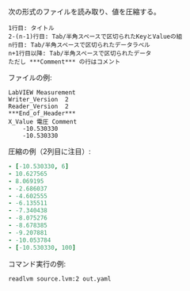 次の形式のファイルを読み取り、値を圧縮する。

```
1行目: タイトル
2-(n-1)行目: Tab/半角スペースで区切られたKeyとValueの組
n行目: Tab/半角スペースで区切られたデータラベル
n+1行目以降: Tab/半角スペースで区切られたデータ
ただし ***Comment*** の行はコメント
```

ファイルの例:

```
LabVIEW Measurement
Writer_Version	2
Reader_Version	2
***End_of_Header***
X_Value 電圧 Comment
	-10.530330
	-10.530330
```

圧縮の例（2列目に注目）:

```yaml
- [-10.530330, 6]
- 10.627565
- 8.069195
- -2.686037
- -4.602555
- -6.135511
- -7.340438
- -8.075276
- -8.678385
- -9.207881
- -10.053784
- [-10.530330, 100]
```

コマンド実行の例:

```sh
readlvm source.lvm:2 out.yaml
```
